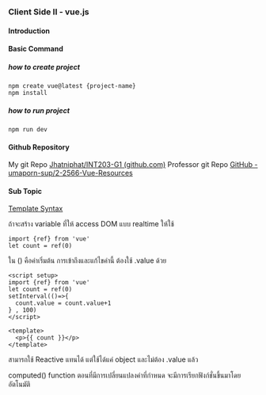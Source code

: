 ### Client Side II -  vue.js

#### Introduction

#### Basic Command
##### how to create project
```
npm create vue@latest {project-name}
npm install
```
##### how to run project
```
npm run dev
```

#### Github Repository
My git Repo
	[Jhatniphat/INT203-G1 (github.com)](https://github.com/Jhatniphat/INT203-G1)
Professor git Repo
	[GitHub - umaporn-sup/2-2566-Vue-Resources](https://github.com/umaporn-sup/2-2566-Vue-Resources)
#### Sub Topic
[Template Syntax](./Template%20Syntax.md)

ถ้าจะสร้าง variable ที่ให้ access DOM แบบ realtime ให้ใช้ 
```
import {ref} from 'vue'
let count = ref(0)
```
ใน () คือค่าเริ่มต้น
การเข้าถึงและแก้ไขค่านี้ ต้องใช้ .value ด้วย
```
<script setup>
import {ref} from 'vue'
let count = ref(0)
setInterval(()=>{
  count.value = count.value+1
} , 100)
</script>

<template>
  <p>{{ count }}</p>
</template>
```
สามารถใช้ Reactive แทนได้ แต่ใช้ได้แค่ object และไม่ต้อง .value แล้ว

computed() function ตอนที่มีการเปลี่ยนแปลงค่าที่กำหนด จะมีการเรียกฟังก์ชั่นขึ้นมาโดยอัตโนมัติ